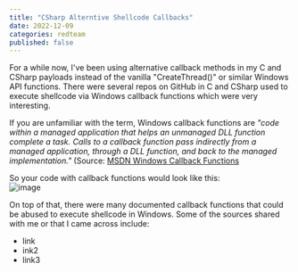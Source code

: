 ```yaml
---
title: "CSharp Alterntive Shellcode Callbacks"
date: 2022-12-09
categories: redteam
published: false
---
```


For a while now, I've been using alternative callback methods in my C and CSharp payloads instead of the vanilla "CreateThread()" 
or similar Windows API functions. There were several repos on GitHub in C and CSharp used to execute shellcode via Windows callback functions which were very interesting. 


If you are unfamiliar with the term, Windows callback functions are _"code within a managed application that helps an unmanaged DLL function complete 
a task. Calls to a callback function pass indirectly from a managed application, through a DLL function, and back to the managed implementation."_
(Source: [MSDN Windows Callback Functions](https://learn.microsoft.com/en-us/dotnet/framework/interop/callback-functions)

So your code with callback functions would look like this:<br />
![image](https://user-images.githubusercontent.com/35749735/206265903-a15007be-40d8-4031-ab25-9b62ad517c8b.png)

On top of that, there were many documented callback functions that could be abused to execute shellcode in Windows. Some of the sources shared with 
me or that I came across include:
- link
- ink2
- link3



